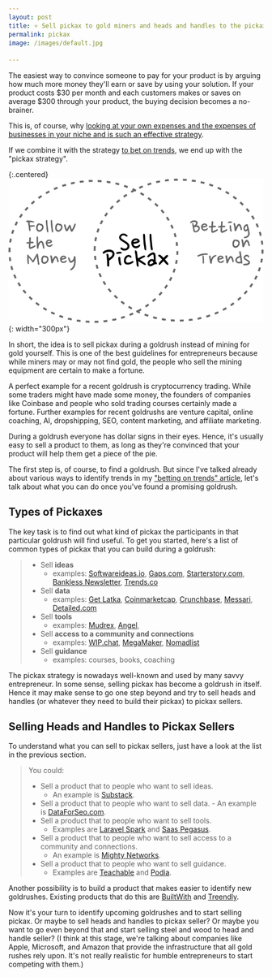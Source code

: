 ```yaml
---
layout: post
title: ⭐️ Sell pickax to gold miners and heads and handles to the pickax sellers
permalink: pickax
image: /images/default.jpg

---
```


The easiest way to convince someone to pay for your product is by arguing how much more money they'll earn or save by using your solution. If your product costs $30 per month and each customers makes or saves on average $300 through your product, the buying decision becomes a no-brainer.

This is, of course, why [looking at your own expenses and the expenses of businesses in your niche and is such an effective strategy](/follow-money).  

If we combine it with the strategy [to bet on trends](/trends), we end up with the "pickax strategy". 

{:.centered}
![](/images/pickax.svg){: width="300px"}

In short, the idea is to sell pickax during a goldrush instead of mining for gold yourself. This is one of the best guidelines for entrepreneurs because while miners may or may not find gold, the people who sell the mining equipment are certain to make a fortune. 

A perfect example for a recent goldrush is cryptocurrency trading. While some traders might have made some money, the founders of companies like Coinbase and people who sold trading courses certainly made a fortune. Further examples for recent goldrushs are venture capital, online coaching, AI, dropshipping, SEO, content marketing, and affiliate marketing.

During a goldrush everyone has dollar signs in their eyes. Hence, it's usually easy to sell a product to them, as long as they're convinced that your product will help them get a piece of the pie. 

The first step is, of course, to find a goldrush. But since I've talked already about various ways to identify trends in my ["betting on trends" article](/trends), let's talk about what you can do once you've found a promising goldrush. 


## Types of Pickaxes

The key task is to find out what kind of pickax the participants in that particular goldrush will find useful. To get you started, here's a list of common types of pickax that you can build during a goldrush:

>- Sell **ideas**
>    - examples: [Softwareideas.io](http://softwareideas.io/), [Gaps.com](http://gaps.com),  [Starterstory.com](http://starterstory.com), [Bankless Newsletter](https://bankless.substack.com/), [Trends.co](https://trends.co/)
>- Sell **data**
>    - examples: [Get Latka](https://getlatka.com/), [Coinmarketcap](https://coinmarketcap.com/de/), [Crunchbase](https://www.crunchbase.com/), [Messari](https://messari.io/), [Detailed.com](https://detailed.com/)
>- Sell **tools**
>    - examples:  [Mudrex](https://mudrex.com/), [Angel](https://angel.co/),
>- Sell **access to a community and connections**
>    - examples: [WIP.chat](https://wip.chat/), [MegaMaker](https://megamaker.co/), [Nomadlist](https://nomadlist.com/)
>- Sell **guidance**
>    - examples: courses, books, coaching

The pickax strategy is nowadays well-known and used by many savvy entrepreneur. In some sense, selling pickax has become a goldrush in itself. Hence it may make sense to go one step beyond and try to sell heads and handles (or whatever they need to build their pickax) to pickax sellers.

## Selling Heads and Handles to Pickax Sellers

To understand what you can sell to pickax sellers, just have a look at the list in the previous section. 

>You could: 
>- Sell a product that to people who want to sell ideas. 
>   - An example is [Substack](https://substack.com/).
>- Sell a product that to people who want to sell data.
	- An example is [DataForSeo.com](https://dataforseo.com/).
>- Sell a product that to people who want to sell tools.
>   - Examples are [Laravel Spark](https://spark.laravel.com/) and [Saas Pegasus](https://www.saaspegasus.com/).
>- Sell a product that to people who want to sell access to a community and connections. 
>   - An example is [Mighty Networks](https://www.mightynetworks.com/).
>- Sell a product that to people who want to sell guidance. 
>   - Examples are [Teachable](https://teachable.com/) and [Podia](https://www.podia.com/).

Another possibility is to build a product that makes easier to identify new goldrushes. Existing products that do this are [BuiltWith](https://builtwith.com/) and [Treendly](https://treendly.com/).

Now it's your turn to identify upcoming goldrushes and to start selling pickax. Or maybe to sell heads and handles to pickax seller? Or maybe you want to go even beyond that and start selling steel and wood to head and handle seller? (I think at this stage, we're talking about companies like Apple, Microsoft, and Amazon that provide the infrastructure that all gold rushes rely upon. It's not really realistic for humble entrepreneurs to start competing with them.)
